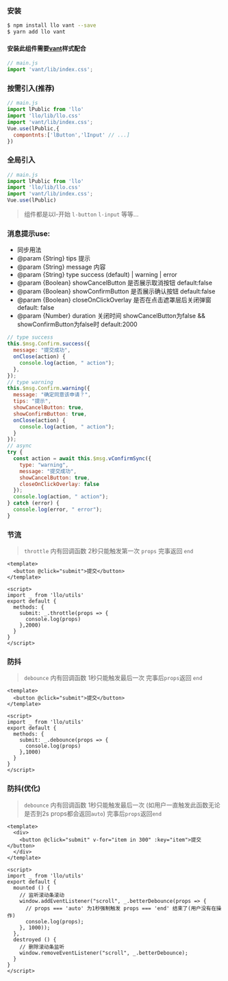 ### 安装
```bash
$ npm install llo vant --save
$ yarn add llo vant
```

#### 安装此组件需要[vant](https://youzan.github.io/vant/#/zh-CN/quickstart)样式配合
```javascript
// main.js
import 'vant/lib/index.css';
```

### 按需引入(推荐)
```javascript
// main.js
import lPublic from 'llo'
import 'llo/lib/llo.css'
import 'vant/lib/index.css';
Vue.use(lPublic,{
  compontnts:['lButton','lInput' // ...]
})
```

### 全局引入
```javascript
// main.js
import lPublic from 'llo'
import 'llo/lib/llo.css'
import 'vant/lib/index.css';
Vue.use(lPublic)
```

>
> 组件都是以l-开始 `l-button` `l-input` 等等...
>

### 消息提示use:
 * 同步用法
 * @param {String} tips 提示
 * @param {String} message 内容
 * @param {String} type success (default) | warning | error
 * @param {Boolean} showCancelButton 是否展示取消按钮 default:false
 * @param {Boolean} showConfirmButton 是否展示确认按钮 default:false
 * @param {Boolean} closeOnClickOverlay 是否在点击遮罩层后关闭弹窗 default: false
 * @param {Number} duration 关闭时间 showCancelButton为false && showConfirmButton为false时 default:2000
```javascript
// type success
this.$msg.Confirm.success({
  message: "提交成功",
  onClose(action) {
    console.log(action, " action");
  },
});
// type warning
this.$msg.Confirm.warning({
  message: "确定同意该申请？",
  tips: "提示",
  showCancelButton: true,
  showConfirmButton: true,
  onClose(action) {
    console.log(action, " action");
  }
});
// async
try {
  const action = await this.$msg.vConfirmSync({
    type: "warning",
    message: "提交成功",
    showCancelButton: true,
    closeOnClickOverlay: false
  });
  console.log(action, " action");
} catch (error) {
  console.log(error, " error");
}
```

### 节流

>
> `throttle` 内有回调函数 2秒只能触发第一次 `props` 完事返回 `end`
>

```vue
<template>
  <button @click="submit">提交</button>
</template>

<script>
import _ from 'llo/utils'
export default {
  methods: {
    submit: _.throttle(props => {
      console.log(props)
    },2000)
  }
}
</script>
```

### 防抖

>
> `debounce` 内有回调函数 1秒只能触发最后一次 完事后`props`返回 `end` 
>

```vue
<template>
  <button @click="submit">提交</button>
</template>

<script>
import _ from 'llo/utils'
export default {
  methods: {
    submit: _.debounce(props => {
      console.log(props)
    },1000)
  }
}
</script>
```

### 防抖(优化)
>
> `debounce` 内有回调函数 1秒只能触发最后一次 (如用户一直触发此函数无论是否到2s props都会返回`auto`) 完事后`props`返回`end` 
>

```vue
<template>
  <div>
    <button @click="submit" v-for="item in 300" :key="item">提交</button>
  </div>
</template>

<script>
import _ from 'llo/utils'
export default {
  mounted () {
    // 监听滚动条滚动
    window.addEventListener("scroll", _.betterDebounce(props => {
      // props === 'auto' 为1秒强制触发 props === 'end' 结束了(用户没有在操作)
      console.log(props);
    }, 1000));
  },
  destroyed () {
    // 删除滚动条监听
    window.removeEventListener("scroll", _.betterDebounce);
  }
}
</script>
```
